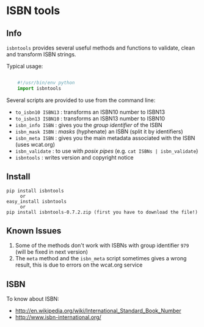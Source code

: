 ISBN tools
==========

Info
----

`isbntools` provides several useful methods and functions
to validate, clean and transform ISBN strings.

Typical usage:

```python

    #!/usr/bin/env python
    import isbntools
```

Several scripts are provided to use from the command line:

* `to_isbn10 ISBN13` : transforms an ISBN10 number to ISBN13
* `to_isbn13 ISBN10` : transforms an ISBN13 number to ISBN10
* `isbn_info ISBN`   : gives you the *group identifier* of the ISBN
* `isbn_mask ISBN`   : *masks* (hyphenate) an ISBN (split it by identifiers)
* `isbn_meta ISBN`   : gives you the main metadata associated with the ISBN (uses wcat.org)
* `isbn_validate`    : to use with *posix pipes* (e.g. `cat ISBNs | isbn_validate`)
* `isbntools`        : writes version and copyright notice


Install
-------

```
pip install isbntools
     or
easy_install isbntools
     or
pip install isbntools-0.7.2.zip (first you have to download the file!)
```

Known Issues
------------

1. Some of the methods don't work with ISBNs with group identifier `979`
   (will be fixed in next version)
2. The `meta` method and the `isbn_meta` script sometimes gives a wrong result,
   this is due to errors on the wcat.org service


ISBN
----

To know about ISBN:

* http://en.wikipedia.org/wiki/International_Standard_Book_Number
* http://www.isbn-international.org/

